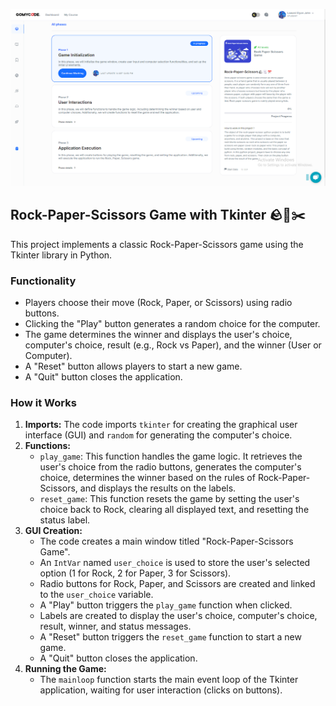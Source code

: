 ![Assigned Project Task](./assets/Screenshot%20(154).png)

## Rock-Paper-Scissors Game with Tkinter 🪨📃✂️

This project implements a classic Rock-Paper-Scissors game using the Tkinter library in Python.

### Functionality

* Players choose their move (Rock, Paper, or Scissors) using radio buttons.
* Clicking the "Play" button generates a random choice for the computer.
* The game determines the winner and displays the user's choice, computer's choice, result (e.g., Rock vs Paper), and the winner (User or Computer).
* A "Reset" button allows players to start a new game.
* A "Quit" button closes the application.

### How it Works

1. **Imports:** The code imports `tkinter` for creating the graphical user interface (GUI) and `random` for generating the computer's choice.
2. **Functions:**
    * `play_game`: This function handles the game logic. It retrieves the user's choice from the radio buttons, generates the computer's choice, determines the winner based on the rules of Rock-Paper-Scissors, and displays the results on the labels.
    * `reset_game`: This function resets the game by setting the user's choice back to Rock, clearing all displayed text, and resetting the status label.
3. **GUI Creation:**
    * The code creates a main window titled "Rock-Paper-Scissors Game".
    * An `IntVar` named `user_choice` is used to store the user's selected option (1 for Rock, 2 for Paper, 3 for Scissors).
    * Radio buttons for Rock, Paper, and Scissors are created and linked to the `user_choice` variable.
    * A "Play" button triggers the `play_game` function when clicked.
    * Labels are created to display the user's choice, computer's choice, result, winner, and status messages.
    * A "Reset" button triggers the `reset_game` function to start a new game.
    * A "Quit" button closes the application.
4. **Running the Game:**
    * The `mainloop` function starts the main event loop of the Tkinter application, waiting for user interaction (clicks on buttons).
